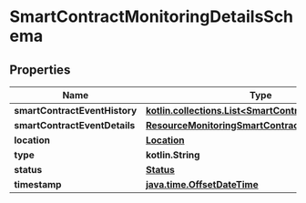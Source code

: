 
# SmartContractMonitoringDetailsSchema

## Properties
Name | Type | Description | Notes
------------ | ------------- | ------------- | -------------
**smartContractEventHistory** | [**kotlin.collections.List&lt;SmartContractEventHistory&gt;**](SmartContractEventHistory.md) |  |  [optional]
**smartContractEventDetails** | [**ResourceMonitoringSmartContractEventDetails**](ResourceMonitoringSmartContractEventDetails.md) |  |  [optional]
**location** | [**Location**](Location.md) |  |  [optional]
**type** | **kotlin.String** |  |  [optional]
**status** | [**Status**](Status.md) |  |  [optional]
**timestamp** | [**java.time.OffsetDateTime**](java.time.OffsetDateTime.md) |  |  [optional]



